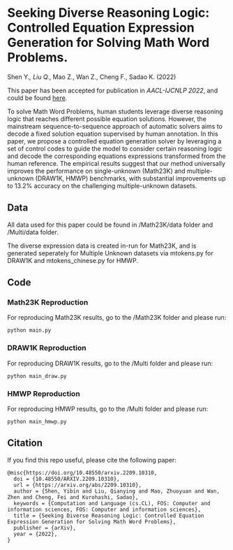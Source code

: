 # Seeking Diverse Reasoning Logic: Controlled Equation Expression Generation for Solving Math Word Problems.
Shen Y.*, Liu Q.*, Mao Z., Wan Z., Cheng F., Sadao K. (2022)

This paper has been accepted for publication in *AACL-IJCNLP 2022*, and could be found [here](https://arxiv.org/abs/2209.10310).

To solve Math Word Problems, human students leverage diverse reasoning logic that reaches different possible equation solutions. However, the mainstream sequence-to-sequence approach of automatic solvers aims to decode a fixed solution equation supervised by human annotation. In this paper, we propose a controlled equation generation solver by leveraging a set of control codes to guide the model to consider certain reasoning logic and decode the corresponding equations expressions transformed from the human reference. The empirical results suggest that our method universally improves the performance on single-unknown (Math23K) and multiple-unknown (DRAW1K, HMWP) benchmarks, with substantial improvements up to 13.2% accuracy on the challenging multiple-unknown datasets.


## Data

All data used for this paper could be found in /Math23K/data folder and /Multi/data folder.

The diverse expression data is created in-run for Math23K, and is generated seperately for Multiple Unknown datasets via mtokens.py for DRAW1K and mtokens_chinese.py for HMWP.


## Code

### Math23K Reproduction

For reproducing Math23K results, go to the /Math23K folder and please run:

```
python main.py
```


### DRAW1K Reproduction

For reproducing DRAW1K results, go to the /Multi folder and please run:

```
python main_draw.py
```


### HMWP Reproduction

For reproducing HMWP results, go to the /Multi folder and please run:

```
python main_hmwp.py
```

## Citation



If you find this repo useful, please cite the following paper:

```
@misc{https://doi.org/10.48550/arxiv.2209.10310,
  doi = {10.48550/ARXIV.2209.10310},
  url = {https://arxiv.org/abs/2209.10310},
  author = {Shen, Yibin and Liu, Qianying and Mao, Zhuoyuan and Wan, Zhen and Cheng, Fei and Kurohashi, Sadao},
  keywords = {Computation and Language (cs.CL), FOS: Computer and information sciences, FOS: Computer and information sciences},
  title = {Seeking Diverse Reasoning Logic: Controlled Equation Expression Generation for Solving Math Word Problems},
  publisher = {arXiv},
  year = {2022},
}
```